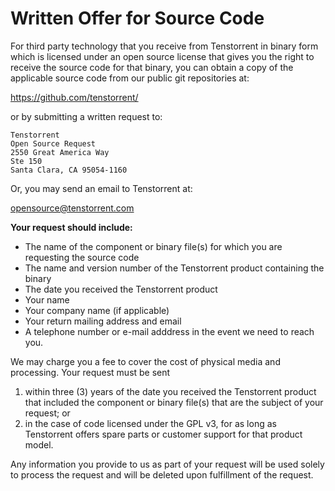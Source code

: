 # Written Offer for Source Code
For third party technology that you receive from Tenstorrent in binary form which is licensed under an open source license that gives you the right to receive the source code for that binary, you can obtain a copy of the applicable source code from our public git repositories at:

https://github.com/tenstorrent/

or by submitting a written request to:

```
Tenstorrent
Open Source Request
2550 Great America Way
Ste 150
Santa Clara, CA 95054-1160
```

Or, you may send an email to Tenstorrent at:

opensource@tenstorrent.com

**Your request should include:**

- The name of the component or binary file(s) for which you are requesting the source code
- The name and version number of the Tenstorrent product containing the binary
- The date you received the Tenstorrent product
- Your name
- Your company name (if applicable)
- Your return mailing address and email
- A telephone number or e-mail adddress in the event we need to reach you.

We may charge you a fee to cover the cost of physical media and processing. Your request must be sent
1. within three (3) years of the date you received the Tenstorrent product that included the component or binary file(s) that are the subject of your request; or
2. in the case of code licensed under the GPL v3, for as long as Tenstorrent offers spare parts or customer support for that product model.

Any information you provide to us as part of your request will be used solely to process the request and will be deleted upon fulfillment of the request.
